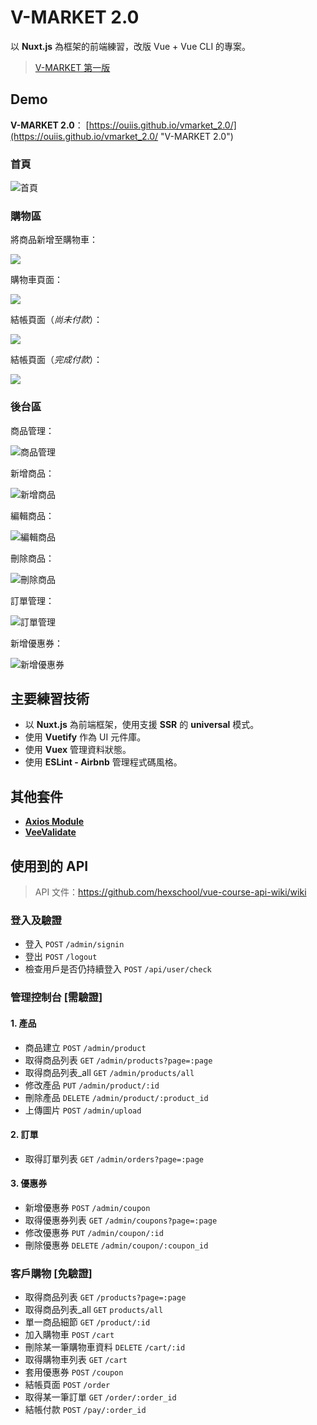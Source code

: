 # V-MARKET 2.0

以 **Nuxt.js** 為框架的前端練習，改版 Vue + Vue CLI 的專案。

> [V-MARKET 第一版](https://github.com/ouiis/vmarket "V-MARKET")

## Demo

**V-MARKET 2.0**：
[https://ouiis.github.io/vmarket_2.0/](https://ouiis.github.io/vmarket_2.0/ "V-MARKET 2.0")

### 首頁

![首頁](https://i.imgur.com/xUbNvRH.jpg)

### 購物區

將商品新增至購物車：

![](https://i.imgur.com/pxRgpxn.jpg)

購物車頁面：

![](https://i.imgur.com/IorPkY3.jpg)

結帳頁面（*尚未付款*）：

![](https://i.imgur.com/nmPS3bP.jpg)

結帳頁面（*完成付款*）：

![](https://i.imgur.com/B9Ie7nI.jpg)

### 後台區

商品管理：

![商品管理](https://i.imgur.com/MUA5joV.jpg)

新增商品：

![新增商品](https://i.imgur.com/vecnwII.jpg)

編輯商品：

![編輯商品](https://i.imgur.com/2PjwQY0.jpg)

刪除商品：

![刪除商品](https://i.imgur.com/lSh8mgk.jpg)

訂單管理：

![訂單管理](https://i.imgur.com/Y9ejzwT.jpg)

新增優惠券：

![新增優惠券](https://i.imgur.com/Btk4Fg5.jpg)

## 主要練習技術

* 以 **Nuxt.js** 為前端框架，使用支援 **SSR** 的 **universal** 模式。
* 使用 **Vuetify** 作為 UI 元件庫。
* 使用 **Vuex** 管理資料狀態。
* 使用 **ESLint \- Airbnb** 管理程式碼風格。

## 其他套件

* [**Axios Module**](https://github.com/nuxt-community/axios-module "Axios Module")
* [**VeeValidate**](https://github.com/logaretm/vee-validate "VeeValidate")

## 使用到的 API

> API 文件：https://github.com/hexschool/vue-course-api-wiki/wiki

### 登入及驗證

* 登入 `POST` `/admin/signin`
* 登出 `POST` `/logout`
* 檢查用戶是否仍持續登入 `POST` `/api/user/check`

### 管理控制台 [需驗證]

#### 1. 產品

* 商品建立 `POST` `/admin/product`
* 取得商品列表 `GET` `/admin/products?page=:page`
* 取得商品列表_all `GET` `/admin/products/all`
* 修改產品 `PUT` `/admin/product/:id`
* 刪除產品 `DELETE` `/admin/product/:product_id`
* 上傳圖片 `POST` `/admin/upload`

#### 2. 訂單

* 取得訂單列表 `GET` `/admin/orders?page=:page`

#### 3. 優惠券

* 新增優惠券 `POST` `/admin/coupon`
* 取得優惠券列表 `GET` `/admin/coupons?page=:page`
* 修改優惠券 `PUT` `/admin/coupon/:id`
* 刪除優惠券 `DELETE` `/admin/coupon/:coupon_id`

### 客戶購物 [免驗證]

* 取得商品列表 `GET` `/products?page=:page`
* 取得商品列表_all `GET` `products/all`
* 單一商品細節 `GET` `/product/:id`
* 加入購物車 `POST` `/cart`
* 刪除某一筆購物車資料 `DELETE` `/cart/:id`
* 取得購物車列表 `GET` `/cart`
* 套用優惠券 `POST` `/coupon`
* 結帳頁面 `POST` `/order`
* 取得某一筆訂單 `GET` `/order/:order_id`
* 結帳付款 `POST` `/pay/:order_id`
